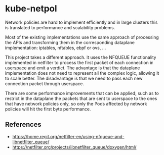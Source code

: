 # kube-netpol

Network policies are hard to implement efficiently and in large clusters this is translated to performance and scalability problems.

Most of the existing implementations use the same approach of processing the APIs and transforming them in the corresponding dataplane implementation: iptables, nftables, ebpf or ovs, ...

This project takes a different approach. It uses the NFQUEUE functionality implemented in netfilter to process the first packet of each connection in userspace and emit a verdict. The advantage is that the dataplane implementation does not need to represent all the complex logic, allowing it to scale better. The disadvantage is that we need to pass each new connection packet through userspace.

There are some performance improvements that can be applied, such as to restrict in the dataplane the packets that are sent to userspace to the ones that have network policies only, so only
the Pods affected by network policies will hit the first byte performance.


## References

* https://home.regit.org/netfilter-en/using-nfqueue-and-libnetfilter_queue/
* https://netfilter.org/projects/libnetfilter_queue/doxygen/html/

